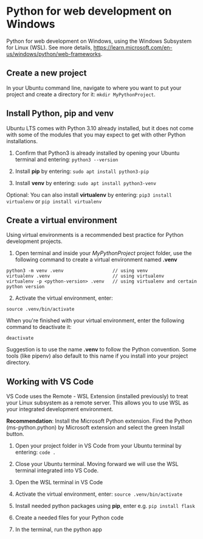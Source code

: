 # Python for web development on Windows

Python for web development on Windows, using the Windows Subsystem for Linux (WSL). See more details, https://learn.microsoft.com/en-us/windows/python/web-frameworks.

## Create a new project

In your Ubuntu command line, navigate to where you want to put your project and create a directory for it: `mkdir MyPythonProject`.

## Install Python, pip and venv

Ubuntu LTS comes with Python 3.10 already installed, but it does not come with some of the modules that you may expect to get with other Python installations.

1. Confirm that Python3 is already installed by opening your Ubuntu terminal and entering:
`python3 --version`

2. Install **pip** by entering:
`sudo apt install python3-pip`

3. Install **venv** by entering:
`sudo apt install python3-venv`

Optional: You can also install **virtualenv** by entering:
`pip3 install virtualenv` or `pip install virtualenv`

## Create a virtual environment

Using virtual environments is a recommended best practice for Python development projects.

1. Open terminal and inside your *MyPythonProject* project folder, use the following command to create a virtual environment named **.venv**

```
python3 -m venv .venv                  // using venv
virtualenv .venv                       // using virtualenv
virtualenv -p <python-version> .venv   // using virtualenv and certain python version
```

2. Activate the virtual environment, enter:

```
source .venv/bin/activate
```

When you're finished with your virtual environment, enter the following command to deactivate it:

```
deactivate
```

Suggestion is to use the name **.venv** to follow the Python convention. Some tools (like pipenv) also default to this name if you install into your project directory.

## Working with VS Code

VS Code uses the Remote - WSL Extension (installed previously) to treat your Linux subsystem as a remote server. This allows you to use WSL as your integrated development environment.

**Recommendation**: Install the Microsoft Python extension. Find the Python (ms-python.python) by Microsoft extension and select the green Install button.

1. Open your project folder in VS Code from your Ubuntu terminal by entering:
`code .`

2. Close your Ubuntu terminal. Moving forward we will use the WSL terminal integrated into VS Code.

3. Open the WSL terminal in VS Code

4. Activate the virtual environment, enter:
`source .venv/bin/activate`

5. Install needed python packages using **pip**, enter e.g.
`pip install flask`

6. Create a needed files for your Python code

7. In the terminal, run the python app